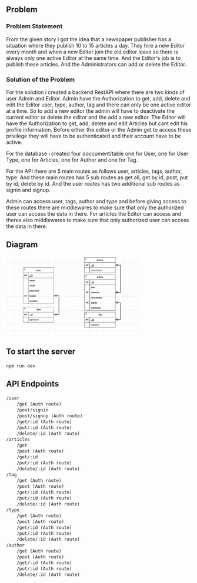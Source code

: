 ## Problem

### Problem Statement

From the given story i got the idea that a newspaper publisher has a situation where they publish 10 to 15 articles a day. They hire a new Editor every month and when a new Editor join the old editor leave so there is always only one active Editor at the same time. And the Editor's job is to publish these articles. And the Administrators can add or delete the Editor.

### Solution of the Problem

For the solution i created a backend RestAPI where there are two kinds of user Admin and Editor. Admin have the Authorization to get, add, delete and edit the Editor user, type, author, tag and there can only be one active editor at a time. So to add a new editor the admin will have to deactivate the current editor or delete the editor and the add a new editor. The Editor will have the Authorization to get, add, delete and edit Articles but cant edit his profile information. Before either the editor or the Admin get to access these privilege they will have to be authenticated and their account have to be active.

For the database i created four doccument/table one for User, one for User Type, one for Articles, one for Author and one for Tag.

For the API there are 5 main routes as follows user, articles, tags, author, type. And these main routes has 5 sub routes as get all, get by id, post, put by id, delete by id. And the user routes has two additional sub routes as signin and signup.

Admin can access user, tags, author and type and before giving access to these routes there are middlewares to make sure that only the authorized user can access the data in there. For articles the Editor can access and theres also middlewares to make sure that only authorized user can access the data in there.

## Diagram

 <img alt="diagram" src="https://raw.githubusercontent.com/Ulrich-Tonmoy/assignments/main/newspaper-api/Diagram.png" width="360px"/>

## To start the server

    npm run dev

## API Endpoints

    /user
        /get (Auth route)
        /post/signin
        /post/signup (Auth route)
        /get/:id (Auth route)
        /put/:id (Auth route)
        /delete/:id (Auth route)
    /articles
        /get
        /post (Auth route)
        /get/:id
        /put/:id (Auth route)
        /delete/:id (Auth route)
    /tag
        /get (Auth route)
        /post (Auth route)
        /get/:id (Auth route)
        /put/:id (Auth route)
        /delete/:id (Auth route)
    /type
        /get (Auth route)
        /post (Auth route)
        /get/:id (Auth route)
        /put/:id (Auth route)
        /delete/:id (Auth route)
    /author
        /get (Auth route)
        /post (Auth route)
        /get/:id (Auth route)
        /put/:id (Auth route)
        /delete/:id (Auth route)
